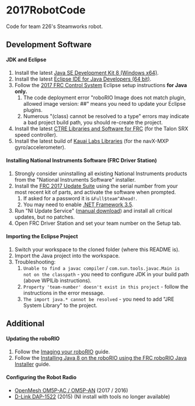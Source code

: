 # 2017RobotCode
Code for team 226's Steamworks robot.

## Development Software
#### JDK and Eclipse
1. Install the latest [Java SE Development Kit 8 (Windows x64)](http://www.oracle.com/technetwork/java/javase/downloads/jdk8-downloads-2133151.html).
2. Install the latest [Eclipse IDE for Java Developers (64 bit)](https://eclipse.org/downloads/eclipse-packages/).
3. Follow the [2017 FRC Control System](https://wpilib.screenstepslive.com/s/4485/m/13503/l/599679-installing-eclipse-c-java) Eclipse setup instructions **for Java only.**
	1. The code deployment error "roboRIO Image does not match plugin, allowed image version: ##" means you need to update your Eclipse plugins.
    2. Numerous "(class) cannot be resolved to a type" errors may indicate a bad project build path, you should re-create the project.
4. Install the latest [CTRE Libraries and Software for FRC](http://www.ctr-electronics.com/control-system/hro.html#product_tabs_technical_resources) (for the Talon SRX speed controller).
5. Install the latest build of [Kauai Labs Libraries](http://www.pdocs.kauailabs.com/navx-mxp/software/roborio-libraries/java/) (for the navX-MXP gyro/accelerometer).
	
#### Installing National Instruments Software (FRC Driver Station)
1. Strongly consider uninstalling all existing National Instruments products from the "National Instruments Software" installer.
2. Install the [FRC 2017 Update Suite](http://www.ni.com/download/first-robotics-software-2015/5112/en/) using the serial number from your most recent kit of parts, and activate the software when prompted.
    1. If asked for a password it is `&Full$team^Ahead!`.
    2. You may need to enable [.NET Framework 3.5](https://wpilib.screenstepslive.com/s/4485/m/13503/l/599670-installing-the-frc-2017-update-suite-all-languages).
3. Run "NI Update Service" ([manual download](http://search.ni.com/nisearch/app/main/p/bot/no/ap/tech/lang/en/pg/1/sn/catnav:du/q/ni%20update%20service/)) and install all critical updates, but no patches.
4. Open FRC Driver Station and set your team number on the Setup tab.

#### Importing the Eclipse Project
1. Switch your workspace to the cloned folder (where this README is).
2. Import the Java project into the workspace.
3. Troubleshooting:
    1. `Unable to find a javac compiler` / `com.sun.tools.javac.Main is not on the classpath` - you need to configure JDK in your build path (above WPILib instructions).
    2. `Property 'team-number' doesn't exist in this project` - follow the instructions in the error message.
    3. `The import java.* cannot be resolved` - you need to add "JRE System Library" to the project.

## Additional
#### Updating the roboRIO
1. Follow the [Imaging your roboRIO](https://wpilib.screenstepslive.com/s/4485/m/13503/l/144984-imaging-your-roborio) guide.
2. Follow the [Installing Java 8 on the roboRIO using the FRC roboRIO Java Installer](https://wpilib.screenstepslive.com/s/4485/m/13503/l/599747-installing-java-8-on-the-roborio-using-the-frc-roborio-java-installer-java-only) guide.

#### Configuring the Robot Radio
* [OpenMesh OM5P-AC / OM5P-AN](https://wpilib.screenstepslive.com/s/4485/m/13503/l/144986?data-resolve-url=true&data-manual-id=13503) (2017 / 2016)
* [D-Link DAP-1522](http://wpilib.screenstepslive.com/s/3120/m/8559/l/91405-programming-your-radio-for-home-use) (2015) (NI install with tools no longer available)
